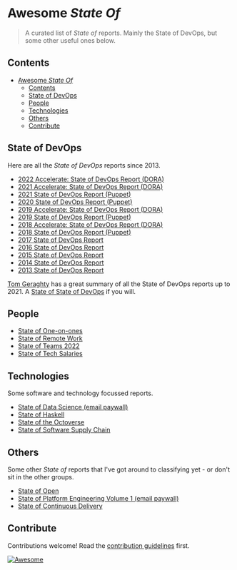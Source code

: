 # Awesome *State Of*

> A curated list of *State of* reports. Mainly the State of DevOps, but some other useful ones below.


## Contents

- [Awesome *State Of*](#awesome-state-of)
  - [Contents](#contents)
  - [State of DevOps](#state-of-devops)
  - [People](#people)
  - [Technologies](#technologies)
  - [Others](#others)
  - [Contribute](#contribute)


## State of DevOps

Here are all the *State of DevOps* reports since 2013.

- [2022 Accelerate: State of DevOps Report (DORA)](https://cloud.google.com/devops/state-of-devops)
- [2021 Accelerate: State of DevOps Report (DORA)](https://services.google.com/fh/files/misc/state-of-devops-2021.pdf)
- [2021 State of DevOps Report (Puppet)](https://puppet.com/resources/report/2021-state-of-devops-report)
- [2020 State of DevOps Report (Puppet)](https://puppet.com/resources/report/2020-state-of-devops-report)
- [2019 Accelerate: State of DevOps Report (DORA)](https://services.google.com/fh/files/misc/state-of-devops-2019.pdf)
- [2019 State of DevOps Report (Puppet)](https://puppet.com/resources/report/2019-state-of-devops-report)
- [2018 Accelerate: State of DevOps Report (DORA)](https://services.google.com/fh/files/misc/state-of-devops-2018.pdf)
- [2018 State of DevOps Report (Puppet)](https://puppet.com/resources/report/2018-state-devops-report)
- [2017 State of DevOps Report](https://puppet.com/resources/report/2017-state-devops-report)
- [2016 State of DevOps Report](https://puppet.com/resources/report/2016-state-devops-report)
- [2015 State of DevOps Report](https://puppet.com/resources/report/2015-state-devops-report)
- [2014 State of DevOps Report](https://puppet.com/resources/report/2014-state-devops-report)
- [2013 State of DevOps Report](https://puppet.com/resources/report/2013-state-devops-report)

[Tom Geraghty](https://twitter.com/tom_geraghty) has a great summary of all the State of DevOps reports up to 2021. A [State of State of DevOps](https://tomgeraghty.co.uk/index.php/all-the-state-of-devops-reports-since-2013/) if you will.

## People

- [State of One-on-ones](https://hypercontext.com/state-of-one-on-ones-report)
- [State of Remote Work](https://owllabs.com/state-of-remote-work/2021)
- [State of Teams 2022](https://www.atlassian.com/blog/state-of-teams-2022)
- [State of Tech Salaries](https://hired.com/state-of-tech-salaries/2022/)

## Technologies

Some software and technology focussed reports.

- [State of Data Science (email paywall)](https://anaconda.cloud/2021-state-of-data-science-report)
- [State of Haskell](https://taylor.fausak.me/2021/11/16/haskell-survey-results/)
- [State of the Octoverse](https://octoverse.github.com/)
- [State of Software Supply Chain](https://www.sonatype.com/state-of-the-software-supply-chain/introduction)

## Others

Some other *State of* reports that I've got around to classifying yet - or don't sit in the other groups.

- [State of Open](https://openuk.uk/stateofopen/)
- [State of Platform Engineering Volume 1 (email paywall)](https://humanitec.com/whitepapers/state-of-platform-engineering-report-volume-1)
- [State of Continuous Delivery](https://cd.foundation/state-cd-report/)

## Contribute

Contributions welcome! Read the [contribution guidelines](contributing.md) first.

[![Awesome](https://awesome.re/badge.svg)](https://awesome.re)

